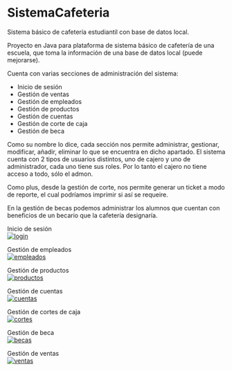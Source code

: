 # SistemaCafeteria
Sistema básico de cafetería estudiantil con base de datos local.

Proyecto en Java para plataforma de sistema básico de cafetería de una escuela, que toma la información de una base de datos local (puede mejorarse).

Cuenta con varias secciones de administración del sistema:

- Inicio de sesión
- Gestión de ventas
- Gestión de empleados
- Gestión de productos
- Gestión de cuentas
- Gestión de corte de caja
- Gestión de beca

Como su nombre lo dice, cada sección nos permite administrar, gestionar, modificar, añadir, eliminar lo que se encuentra en dicho apartado.
El sistema cuenta con 2 tipos de usuarios distintos, uno de cajero y uno de administrador, cada uno tiene sus roles. Por lo tanto el cajero no tiene acceso a todo, sólo el admon.

Como plus, desde la gestión de corte, nos permite generar un ticket a modo de reporte, el cual podríamos imprimir si así se requeire.

En la gestión de becas podemos administrar los alumnos que cuentan con beneficios de un becario que la cafetería designaría.

Inicio de sesión<br>
<a href="https://imgbb.com/"><img src="https://i.ibb.co/vw9QCR9/login.jpg" alt="login" border="0"></a>


Gestión de empleados<br>
<a href="https://ibb.co/myBfvfP"><img src="https://i.ibb.co/Wz3mDmR/empleados.jpg" alt="empleados" border="0"></a>


Gestión de productos<br>
<a href="https://ibb.co/KKCXv5V"><img src="https://i.ibb.co/RjL9wgQ/productos.jpg" alt="productos" border="0"></a>


Gestión de cuentas<br>
<a href="https://ibb.co/5sK0NcL"><img src="https://i.ibb.co/BTnpXsB/cuentas.jpg" alt="cuentas" border="0"></a>


Gestión de cortes de caja<br>
<a href="https://ibb.co/QbF1vz1"><img src="https://i.ibb.co/8KDSgTS/cortes.jpg" alt="cortes" border="0"></a>


Gestión de beca<br>
<a href="https://ibb.co/0YKbcbs"><img src="https://i.ibb.co/JrqJKJ3/becas.jpg" alt="becas" border="0"></a>


Gestión de ventas<br>
<a href="https://ibb.co/jGxx5gY"><img src="https://i.ibb.co/bLyy3zV/ventas.jpg" alt="ventas" border="0"></a>
